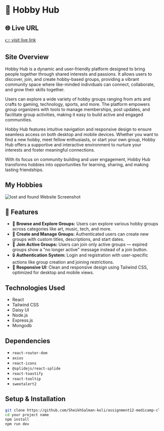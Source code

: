 
# 🎯 Hobby Hub

## 🌐 Live URL
[👉 visit live link](https://hobby-hub-45039.web.app)

## Site Overview  
Hobby Hub is a dynamic and user-friendly platform designed to bring people together through shared interests and passions. It allows users to discover, join, and create hobby-based groups, providing a vibrant community space where like-minded individuals can connect, collaborate, and grow their skills together.

Users can explore a wide variety of hobby groups ranging from arts and crafts to gaming, technology, sports, and more. The platform empowers group organizers with tools to manage memberships, post updates, and facilitate group activities, making it easy to build active and engaged communities.

Hobby Hub features intuitive navigation and responsive design to ensure seamless access on both desktop and mobile devices. Whether you want to find a new hobby, meet fellow enthusiasts, or start your own group, Hobby Hub offers a supportive and interactive environment to nurture your interests and foster meaningful connections.

With its focus on community building and user engagement, Hobby Hub transforms hobbies into opportunities for learning, sharing, and making lasting friendships.

## My Hobbies
![lost and found Website Screenshot](https://i.ibb.co.com/vxJH8D0w/Screenshot-2025-08-09-124318.png)


## 🌟 Features

- 🧭 **Browse and Explore Groups:** Users can explore various hobby groups across categories like art, music, tech, and more.
- 📝 **Create and Manage Groups:** Authenticated users can create new groups with custom titles, descriptions, and start dates.
- 📆 **Join Active Groups:** Users can join only active groups — expired groups show a "no longer active" message instead of a join button.
- 🔒 **Authentication System:** Login and registration with user-specific actions like group creation and joining restrictions.
- 🎨 **Responsive UI:** Clean and responsive design using Tailwind CSS, optimized for desktop and mobile views.


## Technologies Used  
- React  
- Tailwind CSS
- Daisy UI
- Node.js
- Express.js
- Mongodb


## Dependencies  
- `react-router-dom`
- `axios` 
- `react-icons`
- `@splidejs/react-splide` 
- `react-toastify`
- `react-tooltip`
- `sweetalert2` 

## Setup & Installation  
```bash
git clone https://github.com/SheikhSalman-koli/assignment12-medicamp-client-side.git
cd your project name
npm install
npm run dev
